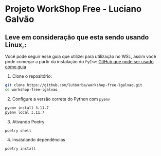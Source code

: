 # Projeto WorkShop Free - Luciano Galvão

## Leve em consideração que esta sendo usando Linux,:
Você pode seguir esse guia que utilizei para utilização no WSL, assim você pode começar a partir da instalação do `PyEnv`: [GitHub que pode ser usado como guia](https://github.com/luhborba/Wsl-Pyenv-Poetry)

1. Clone o repositório:
```bash
git clone https://github.com/luhborba/workshop-free-lgalvao.git
cd workshop-free-lgalvao
```

2. Configure a versão correta do Python com `pyenv`
```bash
pyenv install 3.11.7
pyenv local 3.11.7
```

3. Ativando Poetry
```bash
poetry shell
```

4. Insatalando dependências
```bash
poetry install
```